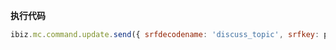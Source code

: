 <p class="panel-title"><b>执行代码</b></p>

```javascript
ibiz.mc.command.update.send({ srfdecodename: 'discuss_topic', srfkey: params.owner_id})
```
